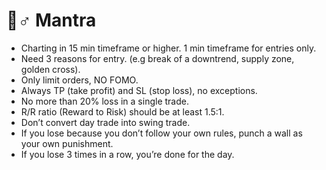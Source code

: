 # 🧘♂ Mantra

* Charting in 15 min timeframe or higher. 1 min timeframe for entries only.
* Need 3 reasons for entry. (e.g break of a downtrend, supply zone, golden cross).
* Only limit orders, NO FOMO.
* Always TP (take profit) and SL (stop loss), no exceptions.
* No more than 20% loss in a single trade.
* R/R ratio (Reward to Risk) should be at least 1.5:1.
* Don’t convert day trade into swing trade.
* If you lose because you don’t follow your own rules, punch a wall as your own punishment.
* If you lose 3 times in a row, you’re done for the day.
